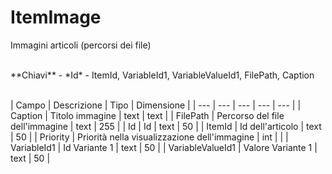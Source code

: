 # ItemImage
Immagini articoli (percorsi dei file)

<br>
**Chiavi**
- *Id*
- ItemId, VariableId1, VariableValueId1, FilePath, Caption
<br><br>

| Campo | Descrizione | Tipo | Dimensione | 
| --- | --- | --- | --- | --- |
| Caption | Titolo immagine | text | text |
| FilePath | Percorso del file dell'immagine | text | 255 |
| Id | Id | text | 50 |
| ItemId | Id dell'articolo | text | 50 |
| Priority | Priorità nella visualizzazione dell'immagine | int |  |
| VariableId1 | Id Variante 1 | text | 50 |
| VariableValueId1 | Valore Variante 1 | text | 50 |

